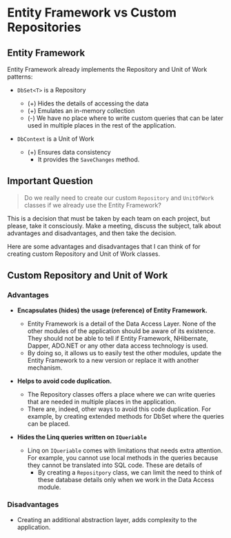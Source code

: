 # Entity Framework vs Custom Repositories

## Entity Framework

Entity Framework already implements the Repository and Unit of Work patterns:

- `DbSet<T>` is a Repository
  - (+) Hides the details of accessing the data
  - (+) Emulates an in-memory collection
  - (-) We have no place where to write custom queries that can be later used in multiple places in the rest of the application.

- `DbContext` is a Unit of Work
  - (+) Ensures data consistency
    - It provides the `SaveChanges` method.

## Important Question

> Do we really need to create our custom `Repository` and `UnitOfWork` classes if we already use the Entity Framework?
>
This is a decision that must be taken by each team on each project, but please, take it consciously. Make a meeting, discuss the subject, talk about advantages and disadvantages, and then take the decision.

Here are some advantages and disadvantages that I can think of for creating custom Repository and Unit of Work classes.

## Custom Repository and Unit of Work

### Advantages

- **Encapsulates (hides) the usage (reference) of Entity Framework.**
  - Entity Framework is a detail of the Data Access Layer. None of the other modules of the application should be aware of its existence. They should not be able to tell if Entity Framework, NHibernate, Dapper, ADO.NET or any other data access technology is used.
  - By doing so, it allows us to easily test the other modules, update the Entity Framework to a new version or replace it with another mechanism.

- **Helps to avoid code duplication.**
  - The Repository classes offers a place where we can write queries that are needed in multiple places in the application.
  - There are, indeed, other ways to avoid this code duplication. For example, by creating extended methods for DbSet<T> where the queries can be placed.

- **Hides the Linq queries written on `IQueriable`**
  - Linq on `IQueriable` comes with limitations that needs extra attention. For example, you cannot use local methods in the queries because they cannot be translated into SQL code. These are details of 
    - By creating a `Repositpory` class, we can limit the need to think of these database details only when we work in the Data Access module.

### Disadvantages

- Creating an additional abstraction layer, adds complexity to the application.